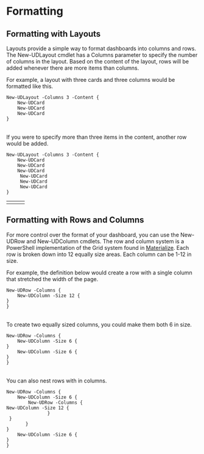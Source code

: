 # Formatting

## Formatting with Layouts

Layouts provide a simple way to format dashboards into columns and rows. The New-UDLayout cmdlet has a Columns parameter to specify the number of columns in the layout. Based on the content of the layout, rows will be added whenever there are more items than columns.

For example, a layout with three cards and three columns would be formatted like this.

```text
New-UDLayout -Columns 3 -Content {  
    New-UDCard  
    New-UDCard  
    New-UDCard  
}
```

|  |  |  |
| :--- | :--- | :--- |


If you were to specify more than three items in the content, another row would be added.

```text
New-UDLayout -Columns 3 -Content {    
    New-UDCard    
    New-UDCard    
    New-UDCard    
     New-UDCard     
     New-UDCard    
     New-UDCard    
}
```

|  |  |  |
| :--- | :--- | :--- |
|  |  |  |

## Formatting with Rows and Columns

For more control over the format of your dashboard, you can use the New-UDRow and New-UDColumn cmdlets. The row and column system is a PowerShell implementation of the Grid system found in [Materialize](http://materializecss.com/grid.html). Each row is broken down into 12 equally size areas. Each column can be 1-12 in size.

For example, the definition below would create a row with a single column that stretched the width of the page.

```text
New-UDRow -Columns {            
    New-UDColumn -Size 12 {
}            
}
```

|  |
| :--- |


To create two equally sized columns, you could make them both 6 in size.

```text
New-UDRow -Columns {              
    New-UDColumn -Size 6 {
}              
    New-UDColumn -Size 6 {
}              
}
```

|  |  |
| :--- | :--- |


You can also nest rows with in columns.

```text
New-UDRow -Columns {                
    New-UDColumn -Size 6 {
        New-UDRow -Columns {
New-UDColumn -Size 12 {                
               }
 }                
       }
}                
    New-UDColumn -Size 6 {
}                
}
```

